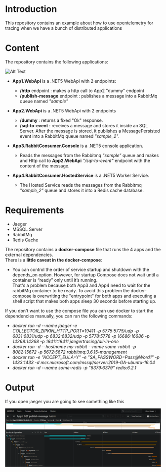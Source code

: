 # Introduction
This repository contains an example about how to use opentelemetry for tracing when we have a bunch of distributed applications

# Content

The repository contains the following applications:

![Alt Text](https://github.com/karlospn/opentelemetry-tracing-demo/blob/master/docs/components-diagram.png)


- **App1.WebApi** is a .NET5 WebApi with 2 endpoints:
    - **/http** endpoint : makes a http call to App2 "dummy" endpoint
    - **/publish-message** endpoint : publishes a message into a RabbitMq queue named _"sample"_
    
- **App2.WebApi** is a .NET5 WebApi with 2 endpoints
    - **/dummy** : returns a fixed "Ok" response.
    - **/sql-to-event** : receives a message and stores it inside an SQL Server. After the message is stored, it publishes a MessagePersisted event into a RabbitMq queue named _"sample_2"_.

- **App3.RabbitConsumer.Console** is a .NET5 console application. 
  - Reads the messages from the Rabbitmq _"sample"_ queue and makes and Http call to **App2.WebApi** _"/sql-to-event"_ endpoint with the content of the message.

- **App4.RabbitConsumer.HostedService** is a .NET5 Worker Service.
  - The Hosted Service reads the messages from the Rabbitmq _"sample_2"_ queue and stores it into a Redis cache database.

    
# Requirements

- Jaeger 
- MSSQL Server
- RabbitMq
- Redis Cache

The repository contains  a **docker-compose** file that runs the 4 apps and the external dependencies.   
There is a **little caveat in the docker-compose**: 
- You can control the order of service startup and shutdown with the depends_on option. However, for startup Compose does not wait until a container is “ready” only until it’s running.    
That's a problem because both App3 and App4 need to wait for the rabbitMq container to be ready. To avoid this problem the docker-compose is overwriting the "entrypoint" for both apps and executing a shell script that makes both apps sleep 30 seconds before starting up.



If you don't want to use the compose file you can use docker to start the dependencies manually, you can ran the following commands:

- _docker run -d --name jaeger -e COLLECTOR_ZIPKIN_HTTP_PORT=19411 -p 5775:5775/udp -p 6831:6831/udp  -p 6832:6832/udp  -p 5778:5778   -p 16686:16686  -p 14268:14268  -p 19411:19411   jaegertracing/all-in-one_
- _docker run -d --hostname my-rabbit --name some-rabbit -p 8082:15672 -p 5672:5672 rabbitmq:3.6.15-management_
- _docker run -e "ACCEPT_EULA=Y" -e "SA_PASSWORD=Pass@Word1" -p 1433:1433 -d mcr.microsoft.com/mssql/server:2019-GA-ubuntu-16.04_
- _docker run -d --name some-redis -p "6379:6379" redis:6.2.1_


# Output

If you open jaeger you are going to see something like this

![Alt Text](https://github.com/karlospn/opentelemetry-tracing-demo/blob/master/docs/jaeger.png)
